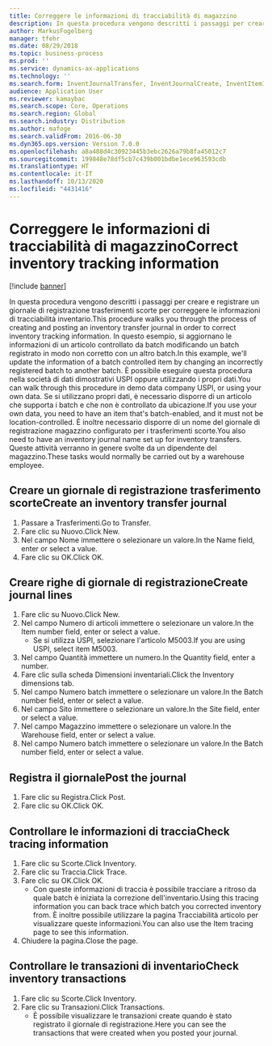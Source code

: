 ```yaml
---
title: Correggere le informazioni di tracciabilità di magazzino
description: In questa procedura vengono descritti i passaggi per creare e registrare un giornale di registrazione trasferimenti scorte per correggere le informazioni di tracciabilità inventario.
author: MarkusFogelberg
manager: tfehr
ms.date: 08/29/2018
ms.topic: business-process
ms.prod: ''
ms.service: dynamics-ax-applications
ms.technology: ''
ms.search.form: InventJournalTransfer, InventJournalCreate, InventItemIdLookupSimple, InventBatchIdLookup, InventLocationIdLookup, InventDimTracking, InventTrans
audience: Application User
ms.reviewer: kamaybac
ms.search.scope: Core, Operations
ms.search.region: Global
ms.search.industry: Distribution
ms.author: mafoge
ms.search.validFrom: 2016-06-30
ms.dyn365.ops.version: Version 7.0.0
ms.openlocfilehash: a8a488d4c30923445b3ebc2626a79b8fa45012c7
ms.sourcegitcommit: 199848e78df5cb7c439b001bdbe1ece963593cdb
ms.translationtype: HT
ms.contentlocale: it-IT
ms.lasthandoff: 10/13/2020
ms.locfileid: "4431416"
---
```

# <a name="correct-inventory-tracking-information"></a><span data-ttu-id="fb112-103">Correggere le informazioni di tracciabilità di magazzino</span><span class="sxs-lookup"><span data-stu-id="fb112-103">Correct inventory tracking information</span></span>

[!include [banner](../../includes/banner.md)]

<span data-ttu-id="fb112-104">In questa procedura vengono descritti i passaggi per creare e registrare un giornale di registrazione trasferimenti scorte per correggere le informazioni di tracciabilità inventario.</span><span class="sxs-lookup"><span data-stu-id="fb112-104">This procedure walks you through the process of creating and posting an inventory transfer journal in order to correct inventory tracking information.</span></span> <span data-ttu-id="fb112-105">In questo esempio, si aggiornano le informazioni di un articolo controllato da batch modificando un batch registrato in modo non corretto con un altro batch.</span><span class="sxs-lookup"><span data-stu-id="fb112-105">In this example, we'll update the information of a batch controlled item by changing an incorrectly registered batch to another batch.</span></span> <span data-ttu-id="fb112-106">È possibile eseguire questa procedura nella società di dati dimostrativi USPI oppure utilizzando i propri dati.</span><span class="sxs-lookup"><span data-stu-id="fb112-106">You can walk through this procedure in demo data company USPI, or using your own data.</span></span> <span data-ttu-id="fb112-107">Se si utilizzano propri dati, è necessario disporre di un articolo che supporta i batch e che non è controllato da ubicazione.</span><span class="sxs-lookup"><span data-stu-id="fb112-107">If you use your own data, you need to have an item that's batch-enabled, and it must not be location-controlled.</span></span> <span data-ttu-id="fb112-108">È inoltre necessario disporre di un nome del giornale di registrazione magazzino configurato per i trasferimenti scorte.</span><span class="sxs-lookup"><span data-stu-id="fb112-108">You also need to have an inventory journal name set up for inventory transfers.</span></span> <span data-ttu-id="fb112-109">Queste attività verranno in genere svolte da un dipendente del magazzino.</span><span class="sxs-lookup"><span data-stu-id="fb112-109">These tasks would normally be carried out by a warehouse employee.</span></span>


## <a name="create-an-inventory-transfer-journal"></a><span data-ttu-id="fb112-110">Creare un giornale di registrazione trasferimento scorte</span><span class="sxs-lookup"><span data-stu-id="fb112-110">Create an inventory transfer journal</span></span>
1. <span data-ttu-id="fb112-111">Passare a Trasferimenti.</span><span class="sxs-lookup"><span data-stu-id="fb112-111">Go to Transfer.</span></span>
2. <span data-ttu-id="fb112-112">Fare clic su Nuovo.</span><span class="sxs-lookup"><span data-stu-id="fb112-112">Click New.</span></span>
3. <span data-ttu-id="fb112-113">Nel campo Nome immettere o selezionare un valore.</span><span class="sxs-lookup"><span data-stu-id="fb112-113">In the Name field, enter or select a value.</span></span>
4. <span data-ttu-id="fb112-114">Fare clic su OK.</span><span class="sxs-lookup"><span data-stu-id="fb112-114">Click OK.</span></span>

## <a name="create-journal-lines"></a><span data-ttu-id="fb112-115">Creare righe di giornale di registrazione</span><span class="sxs-lookup"><span data-stu-id="fb112-115">Create journal lines</span></span>
1. <span data-ttu-id="fb112-116">Fare clic su Nuovo.</span><span class="sxs-lookup"><span data-stu-id="fb112-116">Click New.</span></span>
2. <span data-ttu-id="fb112-117">Nel campo Numero di articoli immettere o selezionare un valore.</span><span class="sxs-lookup"><span data-stu-id="fb112-117">In the Item number field, enter or select a value.</span></span>
    * <span data-ttu-id="fb112-118">Se si utilizza USPI, selezionare l'articolo M5003.</span><span class="sxs-lookup"><span data-stu-id="fb112-118">If you are using USPI, select item M5003.</span></span>  
3. <span data-ttu-id="fb112-119">Nel campo Quantità immettere un numero.</span><span class="sxs-lookup"><span data-stu-id="fb112-119">In the Quantity field, enter a number.</span></span>
4. <span data-ttu-id="fb112-120">Fare clic sulla scheda Dimensioni inventariali.</span><span class="sxs-lookup"><span data-stu-id="fb112-120">Click the Inventory dimensions tab.</span></span>
5. <span data-ttu-id="fb112-121">Nel campo Numero batch immettere o selezionare un valore.</span><span class="sxs-lookup"><span data-stu-id="fb112-121">In the Batch number field, enter or select a value.</span></span>
6. <span data-ttu-id="fb112-122">Nel campo Sito immettere o selezionare un valore.</span><span class="sxs-lookup"><span data-stu-id="fb112-122">In the Site field, enter or select a value.</span></span>
7. <span data-ttu-id="fb112-123">Nel campo Magazzino immettere o selezionare un valore.</span><span class="sxs-lookup"><span data-stu-id="fb112-123">In the Warehouse field, enter or select a value.</span></span>
8. <span data-ttu-id="fb112-124">Nel campo Numero batch immettere o selezionare un valore.</span><span class="sxs-lookup"><span data-stu-id="fb112-124">In the Batch number field, enter or select a value.</span></span>

## <a name="post-the-journal"></a><span data-ttu-id="fb112-125">Registra il giornale</span><span class="sxs-lookup"><span data-stu-id="fb112-125">Post the journal</span></span>
1. <span data-ttu-id="fb112-126">Fare clic su Registra.</span><span class="sxs-lookup"><span data-stu-id="fb112-126">Click Post.</span></span>
2. <span data-ttu-id="fb112-127">Fare clic su OK.</span><span class="sxs-lookup"><span data-stu-id="fb112-127">Click OK.</span></span>

## <a name="check-tracing-information"></a><span data-ttu-id="fb112-128">Controllare le informazioni di traccia</span><span class="sxs-lookup"><span data-stu-id="fb112-128">Check tracing information</span></span>
1. <span data-ttu-id="fb112-129">Fare clic su Scorte.</span><span class="sxs-lookup"><span data-stu-id="fb112-129">Click Inventory.</span></span>
2. <span data-ttu-id="fb112-130">Fare clic su Traccia.</span><span class="sxs-lookup"><span data-stu-id="fb112-130">Click Trace.</span></span>
3. <span data-ttu-id="fb112-131">Fare clic su OK.</span><span class="sxs-lookup"><span data-stu-id="fb112-131">Click OK.</span></span>
    * <span data-ttu-id="fb112-132">Con queste informazioni di traccia è possibile tracciare a ritroso da quale batch è iniziata la correzione dell'inventario.</span><span class="sxs-lookup"><span data-stu-id="fb112-132">Using this tracing information you can back trace which batch you corrected inventory from.</span></span>  <span data-ttu-id="fb112-133">È inoltre possibile utilizzare la pagina Tracciabilità articolo per visualizzare queste informazioni.</span><span class="sxs-lookup"><span data-stu-id="fb112-133">You can also use the Item tracing page to see this information.</span></span>  
4. <span data-ttu-id="fb112-134">Chiudere la pagina.</span><span class="sxs-lookup"><span data-stu-id="fb112-134">Close the page.</span></span>

## <a name="check-inventory-transactions"></a><span data-ttu-id="fb112-135">Controllare le transazioni di inventario</span><span class="sxs-lookup"><span data-stu-id="fb112-135">Check inventory transactions</span></span>
1. <span data-ttu-id="fb112-136">Fare clic su Scorte.</span><span class="sxs-lookup"><span data-stu-id="fb112-136">Click Inventory.</span></span>
2. <span data-ttu-id="fb112-137">Fare clic su Transazioni.</span><span class="sxs-lookup"><span data-stu-id="fb112-137">Click Transactions.</span></span>
    * <span data-ttu-id="fb112-138">È possibile visualizzare le transazioni create quando è stato registrato il giornale di registrazione.</span><span class="sxs-lookup"><span data-stu-id="fb112-138">Here you can see the transactions that were created when you posted your journal.</span></span>   

